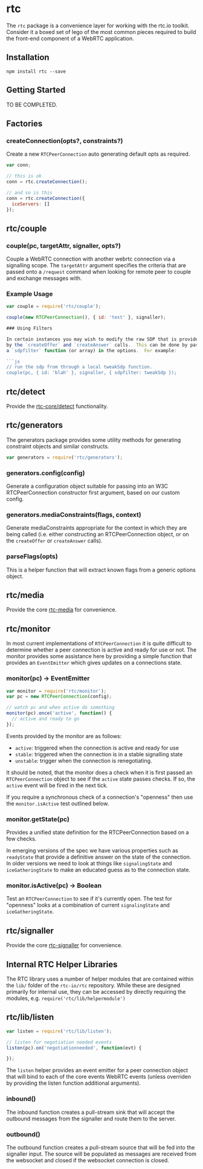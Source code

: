 # rtc

The `rtc` package is a convenience layer for working with the rtc.io toolkit.
Consider it a boxed set of lego of the most common pieces required to build
the front-end component of a WebRTC application.

## Installation

```
npm install rtc --save
```

## Getting Started

TO BE COMPLETED.

## Factories

### createConnection(opts?, constraints?)

Create a new `RTCPeerConnection` auto generating default opts as required.

```js
var conn;

// this is ok
conn = rtc.createConnection();

// and so is this
conn = rtc.createConnection({
  iceServers: []
});
```

## rtc/couple

### couple(pc, targetAttr, signaller, opts?)

Couple a WebRTC connection with another webrtc connection via a
signalling scope.  The `targetAttr` argument specifies the criteria that
are passed onto a `/request` command when looking for remote peer
to couple and exchange messages with.

### Example Usage

```js
var couple = require('rtc/couple');

couple(new RTCPeerConnection(), { id: 'test' }, signaller);

### Using Filters

In certain instances you may wish to modify the raw SDP that is provided
by the `createOffer` and `createAnswer` calls.  This can be done by passing
a `sdpfilter` function (or array) in the options.  For example:

```js
// run the sdp from through a local tweakSdp function.
couple(pc, { id: 'blah' }, signaller, { sdpfilter: tweakSdp });
```

## rtc/detect

Provide the [rtc-core/detect](https://github.com/rtc-io/rtc-core#detect) 
functionality.

## rtc/generators

The generators package provides some utility methods for generating
constraint objects and similar constructs.

```js
var generators = require('rtc/generators');
```

### generators.config(config)

Generate a configuration object suitable for passing into an W3C 
RTCPeerConnection constructor first argument, based on our custom config.

### generators.mediaConstraints(flags, context)

Generate mediaConstraints appropriate for the context in which they are 
being called (i.e. either constructing an RTCPeerConnection object, or
on the `createOffer` or `createAnswer` calls).

### parseFlags(opts)

This is a helper function that will extract known flags from a generic 
options object.

## rtc/media

Provide the core [rtc-media](https://github.com/rtc-io/rtc-media) for
convenience.

## rtc/monitor

In most current implementations of `RTCPeerConnection` it is quite
difficult to determine whether a peer connection is active and ready
for use or not.  The monitor provides some assistance here by providing
a simple function that provides an `EventEmitter` which gives updates
on a connections state.

### monitor(pc) -> EventEmitter

```js
var monitor = require('rtc/monitor');
var pc = new RTCPeerConnection(config);

// watch pc and when active do something
monitor(pc).once('active', function() {
  // active and ready to go
});
```

Events provided by the monitor are as follows:

- `active`: triggered when the connection is active and ready for use
- `stable`: triggered when the connection is in a stable signalling state
- `unstable`: trigger when the connection is renegotiating.

It should be noted, that the monitor does a check when it is first passed
an `RTCPeerConnection` object to see if the `active` state passes checks.
If so, the `active` event will be fired in the next tick.

If you require a synchronous check of a connection's "openness" then
use the `monitor.isActive` test outlined below.

### monitor.getState(pc)

Provides a unified state definition for the RTCPeerConnection based
on a few checks.

In emerging versions of the spec we have various properties such as
`readyState` that provide a definitive answer on the state of the 
connection.  In older versions we need to look at things like
`signalingState` and `iceGatheringState` to make an educated guess 
as to the connection state.

### monitor.isActive(pc) -> Boolean

Test an `RTCPeerConnection` to see if it's currently open.  The test for
"openness" looks at a combination of current `signalingState` and
`iceGatheringState`.

## rtc/signaller

Provide the core [rtc-signaller](https://github.com/rtc-io/rtc-signaller)
for convenience.

## Internal RTC Helper Libraries

The RTC library uses a number of helper modules that are contained within
the `lib/` folder of the `rtc-io/rtc` repository.  While these are designed
primarily for internal use, they can be accessed by directly requiring
the modules, e.g. `require('rtc/lib/helpermodule')`

## rtc/lib/listen

```js
var listen = require('rtc/lib/listen');

// listen for negotiation needed events
listen(pc).on('negotiationneeded', function(evt) {

});
```

The `listen` helper provides an event emitter for a peer connection object
that will bind to each of the core events WebRTC events (unless overriden
by providing the listen function additional arguments).

### inbound()

The inbound function creates a pull-stream sink that will accept the 
outbound messages from the signaller and route them to the server.

### outbound()

The outbound function creates a pull-stream source that will be fed into 
the signaller input.  The source will be populated as messages are received
from the websocket and closed if the websocket connection is closed.
